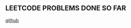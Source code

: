 <h2> LEETCODE PROBLEMS DONE SO FAR </h2>
<a href="https://github.com/alwaysanshul/LEETCODE" target="_blank">github</a>
